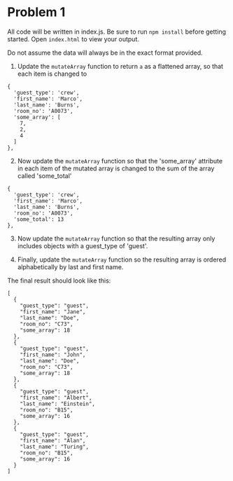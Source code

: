 # Problem 1
All code will be written in index.js. Be sure to run `npm install` before getting started. Open `index.html` to view your output.

Do not assume the data will always be in the exact format provided.

1. Update the `mutateArray` function to return `a` as a flattened array, so that each item is changed to
```
{
  'guest_type': 'crew',
  'first_name': 'Marco',
  'last_name': 'Burns',
  'room_no': 'A0073',
  'some_array': [
    7,
    2,
    4
  ]
},
```

2. Now update the `mutateArray` function so that the 'some_array' attribute in each item of the mutated array is changed to the sum of the array called 'some_total'
```
{
  'guest_type': 'crew',
  'first_name': 'Marco',
  'last_name': 'Burns',
  'room_no': 'A0073',
  'some_total': 13
},
```

3. Now update the `mutateArray` function so that the resulting array only includes objects with a guest_type of 'guest'.

4. Finally, update the `mutateArray` function so the resulting array is ordered alphabetically by last and first name.

The final result should look like this:
```
[
  {
    "guest_type": "guest",
    "first_name": "Jane",
    "last_name": "Doe",
    "room_no": "C73",
    "some_array": 18
  },
  {
    "guest_type": "guest",
    "first_name": "John",
    "last_name": "Doe",
    "room_no": "C73",
    "some_array": 18
  },
  {
    "guest_type": "guest",
    "first_name": "Albert",
    "last_name": "Einstein",
    "room_no": "B15",
    "some_array": 16
  },
  {
    "guest_type": "guest",
    "first_name": "Alan",
    "last_name": "Turing",
    "room_no": "B15",
    "some_array": 16
  }
]
```
